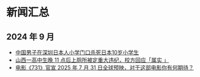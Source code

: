 # 新闻汇总
## 2024 年 9 月
- [中国男子在深圳日本人小学门口杀死日本10岁小学生](https://www.zhihu.com/question/667566745)
- [山西一高中生晚 11 点后上厕所被定重大违纪，校方回应「属实 」](https://www.zhihu.com/question/667491692)
- [电影《731》官宣 2025 年 7 月 31 日全球预映，对于这部电影你有何期待？](https://www.zhihu.com/question/667471897)
